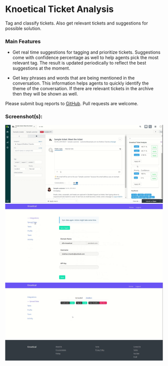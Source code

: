 # Knoetical Ticket Analysis

Tag and classify tickets. Also get relevant tickets and suggestions for possible solution.

### Main Features

* Get real time suggestions for tagging and prioritize tickets. Suggestions come with confidence percentage as well to help agents pick the most relevant tag. The result is updated periodically to reflect the best suggestions at the moment.

* Get key phrases and words that are being mentioned in the conversation. This information helps agents to quickly identify the theme of the conversation. If there are relevant tickets in the archive then they will be shown as well.


Please submit bug reports to [GitHub](https://github.com/knoetical/zendesk-integration/issues). Pull requests are welcome.

### Screenshot(s):
![TicketDetail](assets/ticketdetail.png)
![Data Sync Dashboard](assets/datasync.png)
![Synced Data Status](assets/synceddatastatus.png)